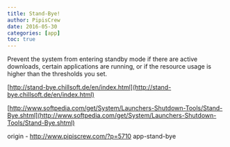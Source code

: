 ```yaml
---
title: Stand-Bye!
author: PipisCrew
date: 2016-05-30
categories: [app]
toc: true
---
```


Prevent the system from entering standby mode if there are active downloads, certain applications are running, or if the resource usage is higher than the thresholds you set.

[http://stand-bye.chillsoft.de/en/index.html](http://stand-bye.chillsoft.de/en/index.html)

[http://www.softpedia.com/get/System/Launchers-Shutdown-Tools/Stand-Bye.shtml](http://www.softpedia.com/get/System/Launchers-Shutdown-Tools/Stand-Bye.shtml)

origin - http://www.pipiscrew.com/?p=5710 app-stand-bye
